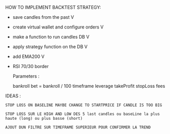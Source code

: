 HOW TO IMPLEMENT BACKTEST STRATEGY:

- save candles from the past V
- create virtual wallet and configure orders V
- make a function to run candles DB V
- apply strategy function on the DB V
- add EMA200 V
- RSI 70/30 border


	Parameters :

	bankroll
	bet = bankroll / 100
	timeframe
	leverage
	takeProfit
	stopLoss
	fees

IDEAS :

	STOP LOSS ON BASELINE MAYBE CHANGE TO STARTPRICE IF CANDLE IS TOO BIG

	STOP LOSS SUR LE HIGH AND LOW DES 5 last candles ou baseLine la plus haute (long) ou plus basse (short)

	AJOUT DUN FILTRE SUR TIMEFRAME SUPERIEUR POUR CONFIRMER LA TREND
